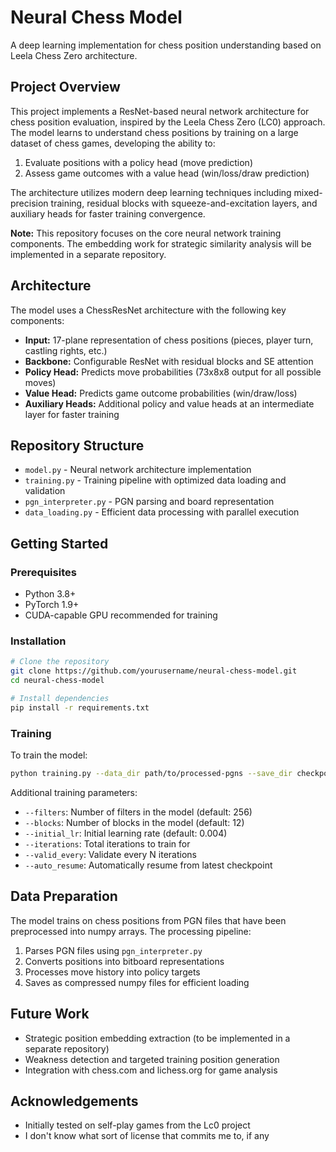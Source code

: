 # Neural Chess Model

A deep learning implementation for chess position understanding based on Leela Chess Zero architecture.

## Project Overview

This project implements a ResNet-based neural network architecture for chess position evaluation, inspired by the Leela Chess Zero (LC0) approach. The model learns to understand chess positions by training on a large dataset of chess games, developing the ability to:

1. Evaluate positions with a policy head (move prediction)
2. Assess game outcomes with a value head (win/loss/draw prediction)

The architecture utilizes modern deep learning techniques including mixed-precision training, residual blocks with squeeze-and-excitation layers, and auxiliary heads for faster training convergence.

**Note:** This repository focuses on the core neural network training components. The embedding work for strategic similarity analysis will be implemented in a separate repository.

## Architecture

The model uses a ChessResNet architecture with the following key components:

- **Input:** 17-plane representation of chess positions (pieces, player turn, castling rights, etc.)
- **Backbone:** Configurable ResNet with residual blocks and SE attention
- **Policy Head:** Predicts move probabilities (73x8x8 output for all possible moves)
- **Value Head:** Predicts game outcome probabilities (win/draw/loss)
- **Auxiliary Heads:** Additional policy and value heads at an intermediate layer for faster training

## Repository Structure

- `model.py` - Neural network architecture implementation
- `training.py` - Training pipeline with optimized data loading and validation
- `pgn_interpreter.py` - PGN parsing and board representation
- `data_loading.py` - Efficient data processing with parallel execution

## Getting Started

### Prerequisites

- Python 3.8+
- PyTorch 1.9+
- CUDA-capable GPU recommended for training

### Installation

```bash
# Clone the repository
git clone https://github.com/yourusername/neural-chess-model.git
cd neural-chess-model

# Install dependencies
pip install -r requirements.txt
```

### Training

To train the model:

```bash
python training.py --data_dir path/to/processed-pgns --save_dir checkpoints --batch_size 512
```

Additional training parameters:
- `--filters`: Number of filters in the model (default: 256)
- `--blocks`: Number of blocks in the model (default: 12)
- `--initial_lr`: Initial learning rate (default: 0.004)
- `--iterations`: Total iterations to train for
- `--valid_every`: Validate every N iterations
- `--auto_resume`: Automatically resume from latest checkpoint

## Data Preparation

The model trains on chess positions from PGN files that have been preprocessed into numpy arrays. The processing pipeline:

1. Parses PGN files using `pgn_interpreter.py`
2. Converts positions into bitboard representations
3. Processes move history into policy targets
4. Saves as compressed numpy files for efficient loading

## Future Work

- Strategic position embedding extraction (to be implemented in a separate repository)
- Weakness detection and targeted training position generation
- Integration with chess.com and lichess.org for game analysis

## Acknowledgements

 - Initially tested on self-play games from the Lc0 project
 - I don't know what sort of license that commits me to, if any
